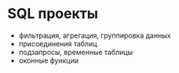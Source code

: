 # SQL проекты

- фильтрация, агрегация, группировка данных
- присоединения таблиц
- подзапросы, временные таблицы
- оконные функции
